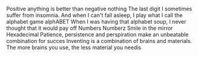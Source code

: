 Positive anything is better than negative nothing
The last digit
I sometimes suffer from insomnia. And when I can't fall asleep, I play what I call the alphabet game
alphABET
When I was having that alphabet soup, I never thought that it would pay off
Numbers
Numberz
Smile in the mirror
Hexadecimal
Patience, persistence and perspiration make an unbeatable combination for succes
Inventing is a combination of brains and materials. The more brains you use, the less material you needis
